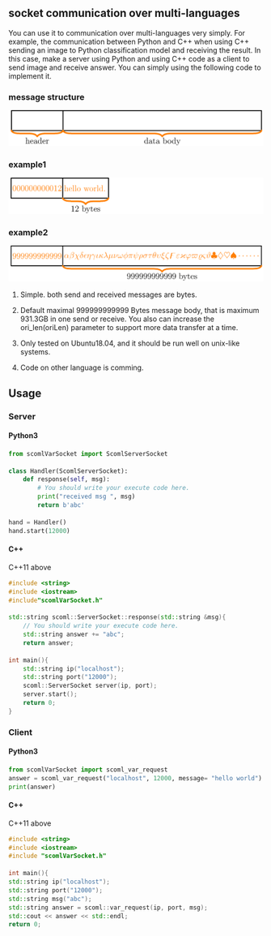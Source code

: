 ## socket communication over multi-languages

You can use it to communication over multi-languages very simply. For example, the communication between Python and C++ when using C++ sending an image to Python classification model and receiving the result. In this case, make a server using Python and using C++ code as a client to send image and receive answer. You can simply using the following code to implement it. 

### message structure
![data](imgs/explain.png)
### example1
![data](imgs/example1.png)
### example2
![data](imgs/example2.png)


1. Simple. both send and received messages are bytes.

2. Default maximal 999999999999 Bytes message body, that is maximum 931.3GB in one send or receive. You also can increase the ori_len(oriLen) parameter to support more data transfer at a time.

3. Only tested on Ubuntu18.04, and it should be run well on unix-like systems.

4. Code on other language is comming. 


## Usage

### Server
#### Python3

```Python
from scomlVarSocket import ScomlServerSocket

class Handler(ScomlServerSocket):
    def response(self, msg):
        # You should write your execute code here.
        print("received msg ", msg)
        return b'abc'

hand = Handler()
hand.start(12000)
```

#### C++
C++11 above
```C++
#include <string>                                                                                               
#include <iostream>                                                                                             
#include"scomlVarSocket.h"                                                                                          
                                                                                                                
std::string scoml::ServerSocket::response(std::string &msg){
    // You should write your execute code here.
    std::string answer += "abc";
    return answer; 
                                                                                                                
int main(){ 
    std::string ip("localhost");
    std::string port("12000");
    scoml::ServerSocket server(ip, port);
    server.start(); 
    return 0;
}
```


### Client
#### Python3

```Python
from scomlVarSocket import scoml_var_request
answer = scoml_var_request("localhost", 12000, message= "hello world")
print(answer)
```


#### C++
C++11 above
```C++
#include <string>
#include <iostream>
#include "scomlVarSocket.h"

int main(){
std::string ip("localhost");
std::string port("12000"); 
std::string msg("abc"); 
std::string answer = scoml::var_request(ip, port, msg);
std::cout << answer << std::endl;
return 0;
```

